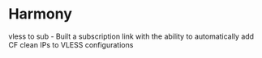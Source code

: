 # Harmony
vless to sub - Built a subscription link with the ability to automatically add CF clean IPs to VLESS configurations
